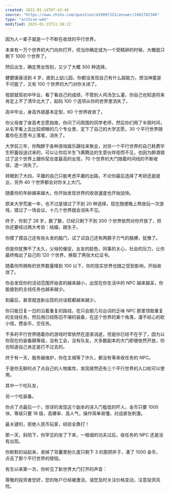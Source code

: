 ```yaml
---
created: 2022-01-14T07:43:48
source: "https://www.zhihu.com/question/419997323/answer/2462782348"
type: "archive-web"
modified: 2025-01-15T11:38:22
---
```


因为人一辈子就是一个不断在收敛的平行世界。

本来有一万个世界的大门向你打开，但当你确定成为一个受精卵的时候，大概就只剩下 1000 个世界了。

然后出生，确定男女性别，又少了大概 300 种选择。

健健康康活到 4 岁，直到上幼儿园，你都没发现自己有什么超能力，想当神童是不可能了，又有 100 个世界的大门对你关闭了。

按部就班初中毕业，看了看自己的成绩，不管别人鸡汤怎么灌，你自己也知道将来肯定上不了清华北大了，起码 100 个选项从你的世界里消失了。

高中毕业，身高外貌基本定型，60 个世界收敛了。

你父母查了查高考志愿指南，你问了问周围的同学老师，然后你们用了半周时间，从名字看上去比较顺眼的几个专业里，定下了自己的大学志愿，30 个平行世界随着你在志愿书上落笔，消失了。

大学前三年，你陶醉于各种游戏娱乐跟往来聚会，对另一个平行世界的自己耗费毕生积蓄投送过来的，可以让你后半生飞黄腾达的生意伙伴视而不见，也因为醉酒错过了这个世界上跟你契合度最高的女孩，70 个世界的大门随着时间线的不断收敛，逐一消失了。

转眼到了大四，平庸的自己只能考虑平庸的出路，不论你最后选择了考研还是就业，另外 40 个世界都会对你关上大门。

随着你的年龄越来越大，你开始发现世界的收敛速度也开始加快。

原来大学荒废一年，也不过是错过了不到 20 种选择，现在随便晚上熬夜玩一次游戏，错过了一场会议，十几个世界就会消失不见。

终于，你到了 28 岁，数了数，已经只剩下不到 200 个世界依然对你开放了，但你还要经过两大考验：结婚，跟生子。

你摸了摸自己还有些头发的脑门，试了试自己还有两膀子力气的胳膊，犹豫了。

但是你犹豫不了太久，父母的催促，女友的脸色，同事的关心，社会的压力，让你最终掏出了自己的 120 个世界，换取了两张大红证书。

随着你所拥有的世界数量降到 100 以下，你的现实世界也随之受到影响，开始收敛了。

你会发现你的活动范围开始变的越来越小，出现在你生活中的 NPC 越来越呆，你能接到的主线任务也越来越少。

到最后，甚至就连新出现的对话框都越来越少。

你只能日复一日的沿着重复的路线，在只会那几句台词的乏味 NPC 那里领取重复的支线任务，然后用已经陈旧不堪的装备，在这个世界的某个角落，漫不经心的砍小怪，攒金币，交任务。

不多的平行世界随着你的游戏时常依然在逐渐消逝，但是你已经不在乎了，因为以你现在的装备跟等级，没有工会，没有队友，大多数副本的大门即便依然开放，你也知道自己肯定是打不过去的。

终于有一天，服务器维护，你在主城等了许久，都没有等来收任务的 NPC。

于是你无聊的点了点自己的人物属性，发现居然还有三个平行世界的入口权可以使用。

其中一个吃队友，

另一个吃装备。

你点了点最后一个，惊讶的发现这个副本的进入门槛低的吓人，金币只要 1000 块，等级只要 18 级，高爆率、高人气，操作简单易懂，对战紧张刺激。

最关键的，拒绝人民币玩家，经验全靠打！

那一天，斜阳下，你罕见的坐了下来，一根烟的功夫过后，收任务的 NPC 还是没有出现。

你默默的站起来，卖掉了背囊里耐久度只剩下 3 的那把斧子，凑了 1000 金币，点击了那个平行世界的按钮。

有生以来第一次，你听见了新世界大门打开的声音：

尊敬的投资者您好，您的账户已经被激活，请您及时关注价格变动，注意投资风险。
